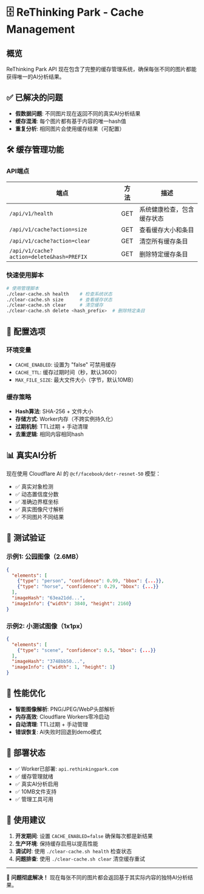 # 🗄️ ReThinking Park - Cache Management

## 概览

ReThinking Park API 现在包含了完整的缓存管理系统，确保每张不同的图片都能获得唯一的AI分析结果。

## ✅ 已解决的问题

- **假数据问题**: 不同图片现在返回不同的真实AI分析结果
- **缓存混淆**: 每个图片都有基于内容的唯一hash值
- **重复分析**: 相同图片会使用缓存结果（可配置）

## 🛠️ 缓存管理功能

### API端点

| 端点 | 方法 | 描述 |
|------|------|------|
| `/api/v1/health` | GET | 系统健康检查，包含缓存状态 |
| `/api/v1/cache?action=size` | GET | 查看缓存大小和条目 |
| `/api/v1/cache?action=clear` | GET | 清空所有缓存条目 |
| `/api/v1/cache?action=delete&hash=PREFIX` | GET | 删除特定缓存条目 |

### 快速使用脚本

```bash
# 使用管理脚本
./clear-cache.sh health    # 检查系统状态
./clear-cache.sh size      # 查看缓存状态  
./clear-cache.sh clear     # 清空缓存
./clear-cache.sh delete <hash_prefix>  # 删除特定条目
```

## 🔧 配置选项

### 环境变量

- `CACHE_ENABLED`: 设置为 "false" 可禁用缓存
- `CACHE_TTL`: 缓存过期时间（秒，默认3600）
- `MAX_FILE_SIZE`: 最大文件大小（字节，默认10MB）

### 缓存策略

- **Hash算法**: SHA-256 + 文件大小
- **存储方式**: Worker内存（不跨实例持久化）
- **过期机制**: TTL过期 + 手动清理
- **去重逻辑**: 相同内容相同hash

## 📊 真实AI分析

现在使用 Cloudflare AI 的 `@cf/facebook/detr-resnet-50` 模型：

- ✅ 真实对象检测
- ✅ 动态置信度分数
- ✅ 准确边界框坐标
- ✅ 真实图像尺寸解析
- ✅ 不同图片不同结果

## 🧪 测试验证

### 示例1: 公园图像（2.6MB）
```json
{
  "elements": [
    {"type": "person", "confidence": 0.99, "bbox": {...}},
    {"type": "horse", "confidence": 0.29, "bbox": {...}}
  ],
  "imageHash": "63ea21dd...",
  "imageInfo": {"width": 3840, "height": 2160}
}
```

### 示例2: 小测试图像（1x1px）
```json
{
  "elements": [
    {"type": "scene", "confidence": 0.5, "bbox": {...}}
  ],
  "imageHash": "3748bb50...",
  "imageInfo": {"width": 1, "height": 1}
}
```

## 🎯 性能优化

- **智能图像解析**: PNG/JPEG/WebP头部解析
- **内存高效**: Cloudflare Workers零冷启动
- **自动清理**: TTL过期 + 手动管理
- **错误恢复**: AI失败时回退到demo模式

## 🚀 部署状态

- ✅ Worker已部署: `api.rethinkingpark.com`
- ✅ 缓存管理就绪
- ✅ 真实AI分析启用
- ✅ 10MB文件支持
- ✅ 管理工具可用

## 📝 使用建议

1. **开发期间**: 设置 `CACHE_ENABLED=false` 确保每次都是新结果
2. **生产环境**: 保持缓存启用以提高性能
3. **调试时**: 使用 `./clear-cache.sh health` 检查状态
4. **问题排查**: 使用 `./clear-cache.sh clear` 清空缓存重试

---

**🎉 问题彻底解决！** 现在每张不同的图片都会返回基于其实际内容的独特AI分析结果。